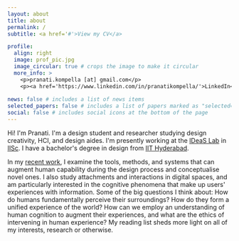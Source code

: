 ```yaml
---
layout: about
title: about
permalink: /
subtitle: <a href='#'>View my CV</a>

profile:
  align: right
  image: prof_pic.jpg
  image_circular: true # crops the image to make it circular
  more_info: >
    <p>pranati.kompella [at] gmail.com</p>
    <p><a href='https://www.linkedin.com/in/pranatikompella/'>LinkedIn</a></p>
    
news: false # includes a list of news items
selected_papers: false # includes a list of papers marked as "selected={true}"
social: false # includes social icons at the bottom of the page
---
```


Hi! I'm Pranati. I'm a design student and researcher studying design creativity, HCI, and design aides. I'm presently working at the [IDeaS Lab](https://cpdm.iisc.ac.in/cpdm/ideaslab/) in [IISc](https://iisc.ac.in/). I have a bachelor's degree in design from [IIT Hyderabad](https://www.iith.ac.in/). 

In my [recent work](https://pranatikomp.github.io/publications/), I examine the tools, methods, and systems that can augment human capability during the design process and conceptualise novel ones. I also study attachments and interactions in digital spaces, and am particularly interested in the cognitive phenomena that make up users' experiences with information. Some of the big questions I think about: How do humans fundamentally perceive their surroundings? How do they form a unified experience of the world? How can we employ an understanding of human cognition to augment their experiences, and what are the ethics of intervening in human experience? My reading list sheds more light on all of my interests, research or otherwise.
